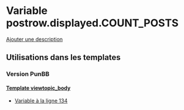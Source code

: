 # Variable postrow.displayed.COUNT_POSTS
[Ajouter une description](https://fa-tvars.appspot.com/var/postrow.displayed.COUNT_POSTS)

## Utilisations dans les templates

### Version PunBB

#### [Template viewtopic_body](punbb/viewtopic_body.md)
* [Variable &agrave; la ligne 134](../punbb/viewtopic_body.tpl#L134)
